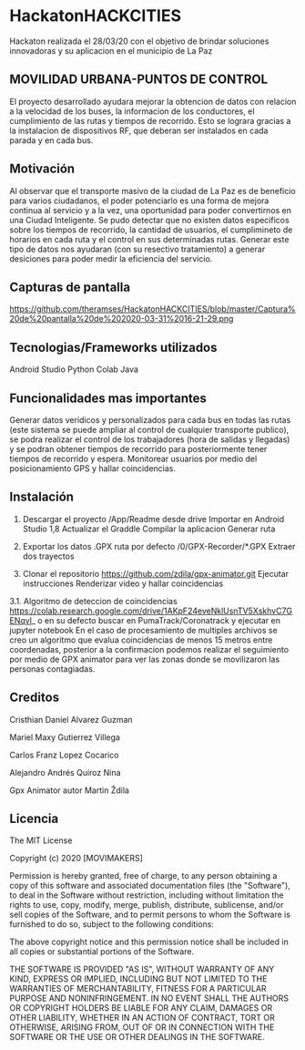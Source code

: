 # HackatonHACKCITIES
Hackaton realizada el 28/03/20 con el objetivo de brindar soluciones innovadoras y su aplicacion en el municipio de La Paz
## MOVILIDAD URBANA-PUNTOS DE CONTROL
El proyecto desarrollado ayudara mejorar la obtencion de datos con relacion a la velocidad de los buses, la informacion de 
los conductores, el cumplimiento de las rutas y tiempos de recorrido. Esto se lograra gracias a la instalacion de dispositivos RF, que deberan ser instalados en cada parada y en cada bus. 
## Motivación
Al observar que el transporte masivo de la ciudad de La Paz es de beneficio para varios ciudadanos, el poder potenciarlo es una forma de mejora continua al servicio y a la vez, una oportunidad para poder convertirnos en una Ciudad Inteligente. Se pudo detectar que no existen datos especificos sobre los tiempos de recorrido, la cantidad de usuarios, el cumplimineto de horarios en cada ruta y el control en sus determinadas rutas. Generar este tipo de datos nos ayudaran (con su resectivo tratamiento) a generar desiciones para poder medir la eficiencia del servicio. 
## Capturas de pantalla
https://github.com/theramses/HackatonHACKCITIES/blob/master/Captura%20de%20pantalla%20de%202020-03-31%2016-21-29.png

## Tecnologias/Frameworks utilizados
Android Studio 
Python
Colab
Java
## Funcionalidades mas importantes
Generar datos veridicos y personalizados para cada bus en todas las rutas (este sistema se puede ampliar al control de cualquier transporte publico), se podra realizar el control de los trabajadores (hora de salidas y llegadas) y se podran obtener tiempos de recorrido para posteriormente tener tiempos de recorrido y espera. 
Monitorear usuarios por medio del posicionamiento GPS y hallar coincidencias.
## Instalación
1. Descargar el proyecto /App/Readme desde drive
  Importar en Android Studio 1,8
  Actualizar el Graddle
  Compilar la aplicacion
  Generar ruta

2. Exportar los datos .GPX
  ruta por defecto /0/GPX-Recorder/*.GPX
  Extraer dos trayectos

3. Clonar el repositorio https://github.com/zdila/gpx-animator.git
  Ejecutar instrucciones 
  Renderizar video y hallar coincidencias


3.1. Algoritmo de deteccion de coincidencias 
https://colab.research.google.com/drive/1AKpF24eveNklUsnTV5XskhvC7GENqvl_
o en su defecto buscar en PumaTrack/Coronatrack y ejecutar en jupyter notebook
 En el caso de procesamiento de multiples archivos se creo un algoritmo que evalua coincidencias de menos 15 metros entre coordenadas, posterior a la confirmacion podemos realizar el seguimiento por medio de GPX animator para ver las zonas donde se movilizaron las personas contagiadas.
## Creditos
Cristhian Daniel Alvarez Guzman

Mariel Maxy Gutierrez Villega

Carlos Franz Lopez Cocarico

Alejandro Andrés Quiroz Nina

Gpx Animator autor Martin Ždila
## Licencia
The MIT License

Copyright (c) 2020 [MOVIMAKERS]

Permission is hereby granted, free of charge, to any person obtaining a copy of this software and associated documentation files (the "Software"), to deal in the Software without restriction, including without limitation the rights to use, copy, modify, merge, publish, distribute, sublicense, and/or sell copies of the Software, and to permit persons to whom the Software is furnished to do so, subject to the following conditions:

The above copyright notice and this permission notice shall be included in all copies or substantial portions of the Software.

THE SOFTWARE IS PROVIDED "AS IS", WITHOUT WARRANTY OF ANY KIND, EXPRESS OR IMPLIED, INCLUDING BUT NOT LIMITED TO THE WARRANTIES OF MERCHANTABILITY, FITNESS FOR A PARTICULAR PURPOSE AND NONINFRINGEMENT. IN NO EVENT SHALL THE AUTHORS OR COPYRIGHT HOLDERS BE LIABLE FOR ANY CLAIM, DAMAGES OR OTHER LIABILITY, WHETHER IN AN ACTION OF CONTRACT, TORT OR OTHERWISE, ARISING FROM, OUT OF OR IN CONNECTION WITH THE SOFTWARE OR THE USE OR OTHER DEALINGS IN THE SOFTWARE.

